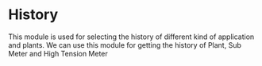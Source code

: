 # History

This module is used for selecting the history of different kind of application and plants. We can use this module for getting the history of Plant, Sub Meter and High Tension Meter

